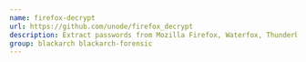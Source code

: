 ```yaml
---
name: firefox-decrypt
url: https://github.com/unode/firefox_decrypt
description: Extract passwords from Mozilla Firefox, Waterfox, Thunderbird, SeaMonkey profiles.
group: blackarch blackarch-forensic
---
```

